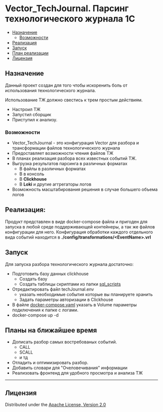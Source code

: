 # **Vector_TechJournal.** Парсинг технологического журнала 1С


- [Назначение](#назначение)
    - [Возможности](#возможности)
- [Реализация](#реализация)
- [Запуск](#запуск)
- [План реализации](#Планы)
- [Лицензия](#лицензия)

## Назначение

Данный проект создан для того чтобы искоренить боль от использования технологического журнала.

Использование ТЖ должно свестись к трем простым действиям.
- Настроил ТЖ
- Запустил сборщик
- Приступил к анализу.

### Возможности

- Vector_TechJournal - это конфигурация Vector для разбора и трансформации файлов технологического журнала
- Предоставляет возможности чтения файлов  ТЖ
- В планах реализация разбора всех известных событий ТЖ.
- Выгрузка результатов парсинга в различных форматах
    - В файлы в различных форматах
    - В в консоль
    - В <b>Clickhouse</b>
    - В <b>Loki</b> и другие аггрегаторы логов 
- Возможность масштабирования решения в случае большего объема логов


## Реализация:

Продукт представлен в виде docker-compose файла и пригоден для запуска в любой среде поддерживающей контейнеры, а так же файлов конфигурации для него.
Конфигурация обработки каждого отдельного вида событий находится в <b>./config/transformations/\<EventName>.vrl</b>



## Запуск

Для запуска разбора технологического журнала достаточно:
- Подготовить базу данных clickhouse
    - Создать базу 
    - Создать таблицы скриптами из папки [sql_scripts](https://github.com/Segate-ekb/vector/tree/main/sql_scripts)
- Отредактировать файл techJournal.env
    - указать необходимые события которые вы планируете хранить
    - Задать параметры авторизации в Clickhouse
- В файле [docker-compose.yaml](https://github.com/Segate-ekb/vector/tree/main/sql_scripts) указать в Volume параметры подключения к папке с логами.   
- docker-compose up -d    

## Планы на ближайшее время
- Дописать разбор самых востребованых событий.
    - CALL
    - SCALL
    - и тд
- Отладить и оптимизировать разбор.
- Добавить словари для "Очеловечивания" информации
- Реализовать фронтенд для удобного просмотра и анализа ТЖ


---

## Лицензия

Distributed under the [Apache License, Version 2.0](http://www.apache.org/licenses/LICENSE-2.0.html)
